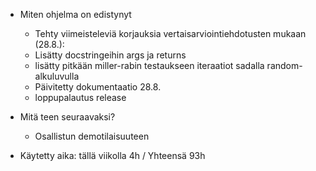 - Miten ohjelma on edistynyt
    - Tehty viimeisteleviä korjauksia vertaisarviointiehdotusten mukaan (28.8.):
    - Lisätty docstringeihin args ja returns
    - lisätty pitkään miller-rabin testaukseen iteraatiot sadalla random-alkuluvulla
    - Päivitetty dokumentaatio 28.8.
    - loppupalautus release
   
- Mitä teen seuraavaksi?
    - Osallistun demotilaisuuteen

   
- Käytetty aika: tällä viikolla 4h / Yhteensä 93h   
